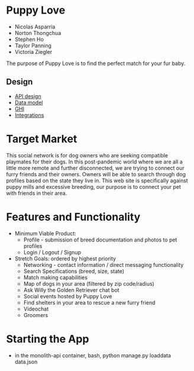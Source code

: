 # Puppy Love

* Nicolas Asparria 
* Norton Thongchua
* Stephen Ho
* Taylor Panning
* Victoria Ziegler

The purpose of Puppy Love is to find the perfect match for your fur baby.

## Design
* [API design](docs/apis.md)
* [Data model](docs/data-model.md)
* [GHI](docs/ghi.md)
* [Integrations](docs/integrations.md)

# Target Market
This social network is for dog owners who are seeking compatible playmates for their dogs. In this post-pandemic world where we are all a little more remote and further disconnected, we are trying to connect our furry friends and their owners.  Owners will be able to search through dog profiles based on the state they live in. This web site is specifically against puppy mills and excessive breeding, our purpose is to connect your pet with friends in their area. 

# Features and Functionality
 * Minimum Viable Product:
    - Profile - submission of breed documentation and photos to pet profiles
    - Login / Logout / Signup 
 * Stretch Goals: ordered by highest priority
    - Networking - contact information / direct messaging functionality
    - Search Specifications (breed, size, state)
    - Match making capabilities
    - Map of dogs in your area (filtered by zip code/radius)
    - Ask Willy the Golden Retriever chat bot
    - Social events hosted by Puppy Love
    - Find shelters in your area to rescue a new furry friend
    - Videochat
    - Groomers


# Starting the App
  - in the monolith-api container, bash, python manage.py loaddata data.json 